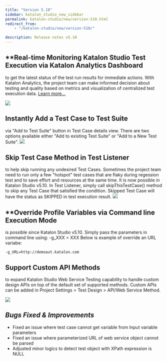 ```yaml
---
title: "Version 5.10"
sidebar: katalon_studio_new_sidebar
permalink: katalon-studio/new/version-510.html
redirect_from:
    - "/katalon-studio/new/version-510/"

description: Release notes v5.10
---
```


## **Real-time Monitoring Katalon Studio Test Execution via Katalon Analytics Dashboard
to get the latest status of the test run results for immediate actions. With Katalon Analytics, the project team can make informed decision about testing and quality based on metrics and visualization of centralized test execution data. [Learn more...](https://docs.katalon.com/katalon-analytics/docs/overview.html)

![](../../images/katalon-studio/new/version-59/KAintegration.png)

## **Instantly Add a Test Case to Test Suite**
via "Add to Test Suite" button in Test Case details view. There are two options available either "Add to existing Test Suite" or "Add to a New Test Suite".
![](../../images/katalon-studio/new/version-59/addTS.png)


## **Skip Test Case Method in Test Listener**
to help skip running any undesired Test Cases. Sometimes the project team need to run only a few "hotspot" test cases that are flaky during regession test and to save effort and resources at the same time. It is now possible in Katalon Studio v5.10. In Test Listener, simply call skipThisTestCase() method to skip any Test Case that satisfied the condition. Skipped Test Case will have the status as SKIPPED in test execution result. 
![](../../images/katalon-studio/new/version-510/skipTestCase.png)  


## **Override Profile Variables via Command line Execution Mode
is possible since Katalon Studio v5.10. Simply pass the parameters in command line using: -g_XXX = XXX
Below is example of override an URL variabe:
```
-g_URL=http://demoaut.katalon.com
```

## **Support Custom API Methods**
to expand Katalon Studio Web Service Testing capability to handle custom design APIs on top of the default set of supported methods. Custom APIs can be added in Project Settings > Test Design > API/Web Service Method.

![](../../images/katalon-studio/new/version-59/custAPI.png)


_Bugs Fixed & Improvements_
-----------------------
*   Fixed an issue where test case cannot get variable from Input variable parameters
*   Fixed an issue where parameterized URL of web service object cannot be parsed
*   Adjusted minor logics to detect test object with XPath expression is NULL
